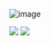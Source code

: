 ![image](https://user-images.githubusercontent.com/111730344/229139045-c51b45e8-eb33-4f82-837c-92b53dc762ba.png)


<img src= "https://skillicons.dev/icons?i=js,c,java,html,css"/>
<img src= "https://skillicons.dev/icons?i=vscode,eclipse"/>
